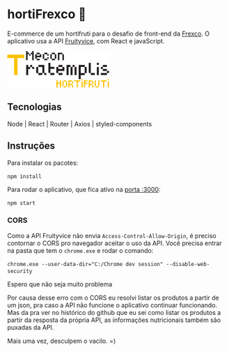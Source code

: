 # hortiFrexco 🍋

E-commerce de um hortifruti para o desafio de front-end da [Frexco](https://frexco.com.br/). O aplicativo usa a API [Fruityvice](https://www.fruityvice.com/doc/index.html), com React e javaScript.

![logo-hortifruti](/public/img/mecontratemplis-logo.svg)

## Tecnologias
Node | React | Router | Axios | styled-components

## Instruções

Para instalar os pacotes:
```shell
npm install
```

Para rodar o aplicativo, que fica ativo na [porta :3000](http://localhost:3000/):
```shell
npm start
```

### CORS
Como a API Fruityvice não envia `Access-Control-Allow-Origin`, é preciso contornar o CORS pro navegador aceitar o uso da API. Você precisa entrar na pasta que tem o `chrome.exe` e rodar o comando:
```shell
chrome.exe --user-data-dir="C:/Chrome dev session" --disable-web-security
```
Espero que não seja muito problema

Por causa desse erro com o CORS eu resolvi listar os produtos a partir de um json, pra caso a API não funcione o aplicativo continuar funcionando. Mas da pra ver no histórico do github que eu sei como listar os produtos a partir da resposta da própria API, as informações nutricionais também são puxadas da API.

Mais uma vez, desculpem o vacilo. =)
